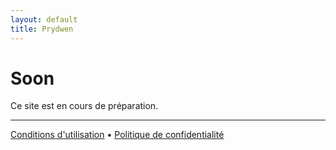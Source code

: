 ```yaml
---
layout: default
title: Prydwen
---
```


# Soon

Ce site est en cours de préparation.

---

[Conditions d'utilisation](terms.md) • [Politique de confidentialité](privacy.md)
